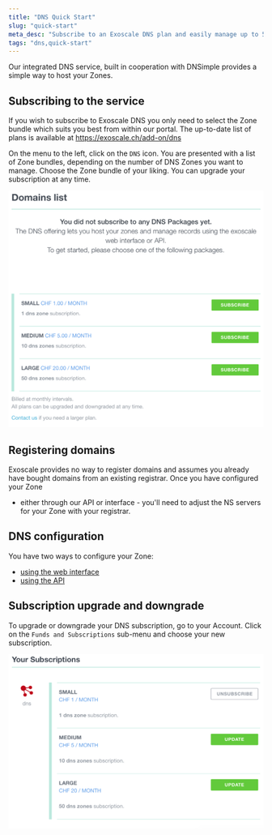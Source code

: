 ```yaml
---
title: "DNS Quick Start"
slug: "quick-start"
meta_desc: "Subscribe to an Exoscale DNS plan and easily manage up to 50 Zones either from our web interface or from the API. Be sure to register a domain beforehand"
tags: "dns,quick-start"
---
```


Our integrated DNS service, built in cooperation with DNSimple provides a
simple way to host your Zones.

## Subscribing to the service

If you wish to subscribe to Exoscale DNS you only need to select the
Zone bundle which suits you best from within our portal. The up-to-date list of
plans is available at https://exoscale.ch/add-on/dns

On the menu to the left, click on the `DNS` icon. You are presented with a list
of Zone bundles, depending on the number of DNS Zones you want to manage.
Choose the Zone bundle of your liking. You can upgrade your subscription at
any time.

![List of zone bundles](../img/dns/zone-bundles.png)

## Registering domains

Exoscale provides no way to register domains and assumes you already have
bought domains from an existing registrar. Once you have configured your Zone
- either through our API or interface - you'll need to adjust the
NS servers for your Zone with your registrar.

## DNS configuration

You have two ways to configure your Zone:

* [using the web interface](/documentation/dns/configuration-recipes)
* [using the API](/documentation/dns/api-recipes)

## Subscription upgrade and downgrade

To upgrade or downgrade your DNS subscription, go to your Account.
Click on the `Funds and Subscriptions` sub-menu and choose your
new subscription.

![DNS Subscription upgrade](../img/dns/dns-subscription-upgrade.png)
